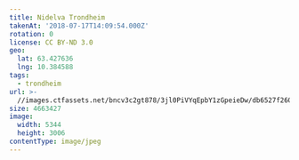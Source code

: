 ```yaml
---
title: Nidelva Trondheim
takenAt: '2018-07-17T14:09:54.000Z'
rotation: 0
license: CC BY-ND 3.0
geo:
  lat: 63.427636
  lng: 10.384588
tags:
  - trondheim
url: >-
  //images.ctfassets.net/bncv3c2gt878/3jl0PiVYqEpbY1zGpeieDw/db6527f2604629c2193ca91b86eb8417/nidelva-trondheim_43142027074_o
size: 4663427
image:
  width: 5344
  height: 3006
contentType: image/jpeg
---
```


